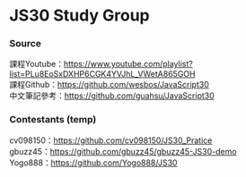 # JS30 Study Group

### Source

課程Youtube：https://www.youtube.com/playlist?list=PLu8EoSxDXHP6CGK4YVJhL_VWetA865GOH<br>
課程Github：https://github.com/wesbos/JavaScript30<br>
中文筆記參考：https://github.com/guahsu/JavaScript30<br>

### Contestants (temp)

cv098150：https://github.com/cv098150/JS30_Pratice<br>
gbuzz45：https://github.com/gbuzz45/gbuzz45-JS30-demo<br>
Yogo888：https://github.com/Yogo888/JS30<br>


